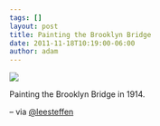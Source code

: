 ```yaml
---
tags: []
layout: post
title: Painting the Brooklyn Bridge
date: 2011-11-18T10:19:00-06:00
author: adam
---
```


![](/media/luv6paKFPg1qga9s2o1_1280.png)

Painting the Brooklyn Bridge in 1914.

– via [@leesteffen](http://twitter.com/leesteffen)

